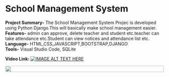 
# School Management System

**Project Summary-** The School Management System Projec is developed
using Python Django.This will basically make school management easier.  <br />
**Features-** admin can approve, delete teacher and student etc.teacher
can take attendance etc.Student can view notices and attendance list etc. <br />
**Language-** HTML,CSS,JAVASCRIPT,BOOTSTRAP,DJANGO <br />
**Tools-** Visual Studio Code, SQLite <br />

**Video Link:** 
[![IMAGE ALT TEXT HERE](https://img.youtube.com/vi/YOUTUBE_VIDEO_ID_HERE/0.jpg)](https://www.youtube.com/watch?v=d-QxlLwMSuw&list=PLPNCS-Mn12MekuAFScnLXlvM_wXKlVGtl&index=2)


<div align="center">
  <div style="display: flex; flex-wrap: wrap; gap: 16px">
<img width="100%" src="https://firebasestorage.googleapis.com/v0/b/pushnotification-c88ba.appspot.com/o/sp1.JPG?alt=media&token=ac5944ff-10e6-4db8-aa58-ab3bcf0c8cfd"/>
  </div>
</div>
